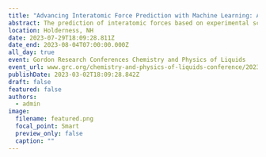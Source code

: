 ```yaml
---
title: "Advancing Interatomic Force Prediction with Machine Learning: Accelerated Methods for Extracting Force Fields from Experimental Scattering Measurements"
abstract: The prediction of interatomic forces based on experimental scattering data represents a significant and longstanding inverse problem in statistical mechanics, both from a theoretical and computational standpoint. However, one of the primary hurdles faced by data-driven solutions to such inverse problems lies in the computational burden associated with evaluating complex models of fluid structures. In this study, we propose a novel approach employing a collection of discrete Gaussian process surrogate models to accelerate the estimation of structure factors from molecular dynamics simulations. This, in turn, facilitates force field optimization using probabilistic machine learning techniques. By applying this innovative technique to a (n-6) Mie fluid, we have found that crucial details regarding the interatomic force can be accurately determined within the bounds of uncertainty inherent in existing experimental scattering instruments. This finding challenges the widely held belief that the overall structure of liquids is relatively insensitive to variations in interatomic forces. As a result, we can now conclude that machine learning-accelerated methods for characterizing structure factors and quantifying uncertainty represent a highly promising and valuable tool for investigating the self-assembly and fundamental interatomic interactions underlying the structural properties of liquid state materials.
location: Holderness, NH
date: 2023-07-29T18:09:28.811Z
date_end: 2023-08-04T07:00:00.000Z
all_day: true
event: Gordon Research Conferences Chemistry and Physics of Liquids
event_url: www.grc.org/chemistry-and-physics-of-liquids-conference/2023/
publishDate: 2023-03-02T18:09:28.842Z
draft: false
featured: false
authors:
  - admin
image:
  filename: featured.png
  focal_point: Smart
  preview_only: false
  caption: ""
---
```

